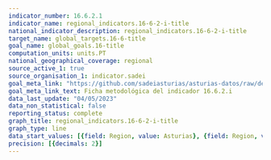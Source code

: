 ```yaml
---
indicator_number: 16.6.2.1
indicator_name: regional_indicators.16-6-2-i-title
national_indicator_description: regional_indicators.16-6-2-i-title
target_name: global_targets.16-6-title
goal_name: global_goals.16-title
computation_units: units.PT
national_geographical_coverage: regional
source_active_1: true
source_organisation_1: indicator.sadei
goal_meta_link: "https://github.com/sadeiasturias/asturias-datos/raw/develop/descargas/metodologia/16.6.2.i.pdf"
goal_meta_link_text: Ficha metodológica del indicador 16.6.2.i
data_last_update: "04/05/2023"
data_non_statistical: false
reporting_status: complete
graph_title: regional_indicators.16-6-2-i-title
graph_type: line
data_start_values: [{field: Region, value: Asturias}, {field: Region, value: España}]
precision: [{decimals: 2}]
---
```

